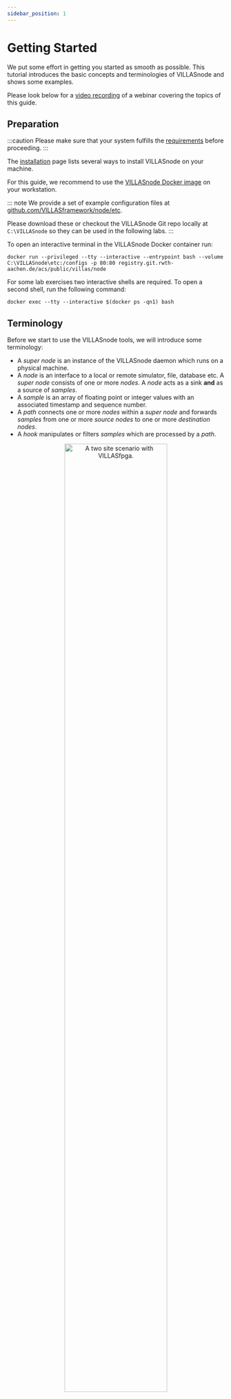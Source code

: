 ```yaml
---
sidebar_position: 1
---
```


# Getting Started

We put some effort in getting you started as smooth as possible.
This tutorial introduces the basic concepts and terminologies of VILLASnode and shows some examples.

Please look below for a [video recording](#video) of a webinar covering the topics of this guide.

## Preparation

:::caution
Please make sure that your system fulfills the [requirements](../requirements.md) before proceeding.
:::

The [installation](installation.md) page lists several ways to install VILLASnode on your machine.

For this guide, we recommend to use the [VILLASnode Docker image](../installation.md#docker) on your workstation.

::: note
We provide a set of example configuration files at [github.com/VILLASframework/node/etc](https://github.com/VILLASframework/node/tree/master/etc).

Please download these or checkout the VILLASnode Git repo locally at `C:\VILLASnode` so they can be used in the following labs.
:::

To open an interactive terminal in the VILLASnode Docker container run:

```shell
docker run --privileged --tty --interactive --entrypoint bash --volume C:\VILLASnode\etc:/configs -p 80:80 registry.git.rwth-aachen.de/acs/public/villas/node
```

For some lab exercises two interactive shells are required. To open a second shell, run the following command:

```shell
docker exec --tty --interactive $(docker ps -qn1) bash
```

## Terminology

Before we start to use the VILLASnode tools, we will introduce some terminology:

- A _super node_ is an instance of the VILLASnode daemon which runs on a physical machine.
- A _node_ is an interface to a local or remote simulator, file, database etc. A _super node_ consists of one or more _nodes_. A _node_ acts as a sink **and** as a source of _samples_.
- A _sample_ is an array of floating point or integer values with an associated timestamp and sequence number.
- A _path_ connects one or more _nodes_ within a _super node_ and forwards _samples_ from one or more _source nodes_ to one or more _destination nodes_.
- A _hook_ manipulates or filters _samples_ which are processed by a _path_.

<figure align="center">
    <img alt="A two site scenario with VILLASfpga." src="/img/VILLASnode_large.svg" width="75%" />
	<figcaption>A two site scenario with VILLASfpga.</figcaption>
</figure>

## Tools

VILLASnode is a collection of command line tools which follow the [Unix philosophy](https://en.wikipedia.org/wiki/Unix_philosophy):

1. Make each program do one thing well. To do a new job, build afresh rather than complicate old programs by adding new "features".
2. Expect the output of every program to become the input to another, as yet unknown, program. Don't clutter output with extraneous information. Avoid stringently columnar or binary input formats. Don't insist on interactive input.
3. Design and build software, even operating systems, to be tried early, ideally within weeks. Don't hesitate to throw away the clumsy parts and rebuild them.
4. Use tools in preference to unskilled help to lighten a programming task, even if you have to detour to build the tools and expect to throw some of them out after you've finished using them.

In this guide we will show the following tools:

| Tool					                        | Purpose |
| :----					                        | :---- |
| [`villas node`](../usage/villas-node.md)		| The main VILLASnode daemon. |
| [`villas signal`](../usage/villas-signal.md)	| A signal generator for testing and training purposes. |
| [`villas pipe`](../usage/villas-pipe.md)		| Send / receive _samples_ to / from _nodes_ via [standard IO streams](https://en.wikipedia.org/wiki/Standard_streams). |
| [`villas hook`](../usage/villas-hook.md)		| Filter or manipulate _samples_ provided via [standard IO streams](https://en.wikipedia.org/wiki/Standard_streams). |

A complete list of available tools and commandline options can be found on the [usage](../usage/index.md) page.

## Lab assignments {#labs}

To get you started quickly, we prepared a series of small demos which you can try yourself.

- [**Lab1**](lab1.md): Signal generation
- [**Lab2**](lab2.md): A simple configuration file
- [**Lab3**](lab3.md): Sending data to node from standard input
- [**Lab4**](lab4.md): Receive data from a node and show it on standard output
- [**Lab5**](lab5.md): Send sine wave to simulator
- [**Lab6**](lab6.md): Write received sample data to a file
- [**Lab7**](lab7.md): Read samples from file and send them to node
- [**Lab8**](lab8.md): Use hook function to modify/filter the data
- [**Lab9**](lab9.md): Network emulation and statistics
- [**Lab10**](lab10.md): The daemon
- [**Lab11**](lab11.md): Multi / De-multiplexing
- [**Lab12**](lab12.md): WebSockets
- [**Lab13**](lab13.md): Measure Round-trip time between RTDS and VILLASnode
- [**Lab14**](lab14.md): File comparison
- [**Lab15**](lab15.md): Working with EtherCAT
- [**Lab16**](lab16.md): Visualize simulation data with InfluxDB and Grafana
- [**Lab17**](lab17.md): RTDS-RTDS Co-simulation

## Video

This webinar was recorded during the preparation of the RT-SuperLab demonstration.

- **Date:** 8th May 2017
- **Versions:** VILLASnode v0.3
- **Speaker:** [Steffen Vogel](mailto:post@steffenvogel.de)

:::caution
This video presents an outdated version of VILLASnode!
:::

<video controls width="100%" align="center">
	<source src="https://videos.fein-aachen.org/VILLASnode_Webinar_2017_05_08.mp4" type="video/mp4" />
</video>
